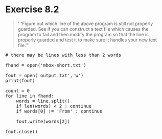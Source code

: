 # Exercise 8.2

>'''Figure out which line of the above program is still not properly
guarded. See if you can construct a text file which causes the program to fail
and then modify the program so that the line is properly guarded and test it to
make sure it handles your new text file.'''

<pre>
# there may be lines with less than 2 words

fhand = open('mbox-short.txt')

fout = open('output.txt','w')
print(fout)

count = 0
for line in fhand:
	words = line.split()
	if len(words) < 2 : continue
	if words[0] != 'From' : continue

	fout.write(words[2])

fout.close()
</pre>
